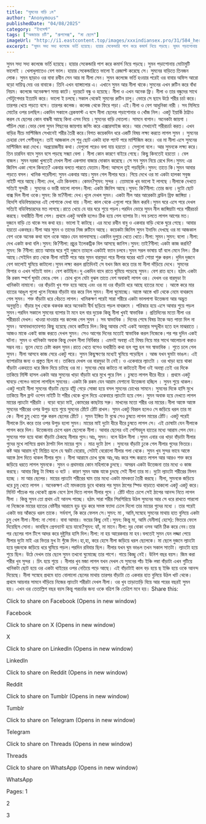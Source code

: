 ```yaml
---
title: "সুমনের বাড়ি ১ম"
author: "Anonymous"
publishedDate: "04/08/2025"
category: "ইনসেস্ট"
tags: ["অজাচার চটি", "গ্রুপসেক্স", "মা ছেলে"]
imageUrl: "http://i1.eastcontent.top/images/xxxindiansex.pro/31/584_her.jpg"
excerpt: "সুমন সদ্য সদ্য কলেজে ভর্তি হয়েছে। হায়ার সেকেন্ডারি পাশ করে কমার্স নিয়ে পড়ছে। সুমন পড়াশোনায় মোটামুটি ভালোই । খেলাধুলাতেও বেশ ভাল। হায়ার সেকেন্ডারিতে ভালো ই রেজাল্ট করেছে সে। সুমনের বাড়িতে তিনজন লোক। সু..."
---
```


সুমন সদ্য সদ্য কলেজে ভর্তি হয়েছে। হায়ার সেকেন্ডারি পাশ করে কমার্স নিয়ে পড়ছে। সুমন পড়াশোনায় মোটামুটি ভালোই । খেলাধুলাতেও বেশ ভাল। হায়ার সেকেন্ডারিতে ভালো ই রেজাল্ট করেছে সে। সুমনের বাড়িতে তিনজন লোক। সুমন ছাড়াও ওর বাবা রথীন সেন আর মা নীলা সেন। সুমন কলেজে ভর্তি হওয়ার পরেই ওর বাবার অফিস আরো বড়ো দায়িত্ব দেয় ওর বাবাকে। তিনি এখন ব্যাঙ্গালোর এ। এখানে সুমন আর নীলা থাকে।সুমনের এখন রুটিন করে বাঁধা নিয়ম। কলেজে অনেকক্ষণ সময় কাটে। দুচারটে বন্ধু ও হয়েছে। নীলা ও এখন অনেক ফ্রি। নীলা ও তার বন্ধুদের সাথে গেটটুগেদার ইত্যাদি করে। ভালো ই চলছে।সকাল থেকেই সুমনের রুটিন চালু। ভোরে সে ছাদে উঠে শরীর চর্চা করে। তারপর খেয়ে পড়তে বসে। তারপর কলেজ। কলেজ থেকে ফিরে পড়া। এই।নীলা ও বেশ আধুনিকা নারী । সব মিলিয়ে মোটের ওপর চলছিল।একদিন সকালে ব্রেকফাস্ট এ বসে নীলা ছেলের পড়াশোনার ও খোঁজ নিল। একটু ইয়ার্কি ঠাট্টাও করল যে ছেলের কোন বান্ধবী আছে কিনা এসব নিয়ে ।সুমনের বাড়ি দোতলা। সামনে বাগান। অনেকটা জায়গা । পাঁচিল ঘেরা।ভোর বেলা সুমন পিছনের জায়গায় জগিং করে এক্সারসাইজ করে। আর সেখানেই শরীরচর্চা করত। এখন বাড়ির নীচে মাল্টিজিম সেখানেই শরীর তৈরী করে।বিগত কয়েকদিন ধরে একটি বিষয় লক্ষ্য করতে লাগল সুমন । সুমনের চেহারা বেশ পেশীবহুল। তাই আজকাল সে শুধু ছোট একটা হাফ প্যান্ট পরে মাল্টিজিম করে। ওর মা নীলা এসে সুমনের মাল্টিজিম করা দেখে। অপ্রয়োজনীয় কথা। যেগুলো পরেও বলা যায় হয়তো । সেগুলো বলে। আর সুমনকে লক্ষ্য করে।তিন চারদিন বাদে সুমন বসে পড়ছে সন্ধ্যা বেলা । নীলা কোন কারণে বাইরে গেছে। কিছু কিনতেই হয়তো । বেল বাজল। সুমন দরজা খুলতেই দেখল নীলা একগাদা বাজার দোকান করেছে। সে সব সুমন নিয়ে রেখে দিল।সুমন: এর জিনিস একা গেলে কিনতে? একবার বলতে পারতে যেতাম।নীলা: আসলে তুই পড়ছিলি।সুমন: তাতে কি।সুমন আবার পড়তে বসল। খানিক পরেনীলা: সুমন একবার আয়।সুমন গেল নীলার ঘরে। গিয়ে দেখে ওর মা একটা হালকা সবুজ নাইটি পরে আছে।নীলা: দেখ, এটা কিনলাম। কেমন?সুমন: সুন্দর । তোমাকে খুব ভালো ই লাগছে ।নীলাকে দেখতে সত্যিই সুন্দরী । সুমনের ও ভারী ভালো লাগল।নীলা: একটা জিনিস আছে।সুমন: কি?নীলা: তোর জন্য ।দুটো ছোট বাক্স দিল নীলা ওকে।সুমন: কি মা?নীলা: দেখ।খূলে দেখল সুমন। একটা নীল আর আরেকটা ব্রাউন ব্রিফ জাঙ্গিয়া । বিদেশি বডিবিল্ডারদের এই পোশাকে দেখা যায় ।নীলা: কাল থেকে এগুলো পরে জিম করবি।সুমন ঘরে এসে পরে দেখল সত্যিই বডিবিল্ডারদের মত লাগছে।রাতে খেয়ে যে যার ঘরে শুয়ে পড়ল।পরদিন ভোরে সুমন নীল জাঙ্গিয়াটা পরে শরীরচর্চা করছে। যথারীতি নীলা গেল। প্রথমে একটু অস্বস্তি হলেও ঠিক হয়ে গেল ব্যাপার টা।সব চলতে লাগল আগের মত। দুজনে বাড়ি তে থাকে সব কথা হয়। ভালো ই কাটছে। এর মধ্যে রথীন বাবু ও একবার বাড়ি থেকে ঘুরে গেছে। আবার হয়তো একবছর।নীলা আর সুমন ও তাদের নিজ রুটিনে আছে। কয়েকটা জিনিস সুমন ইদানিং দেখছে ওর মা আজকাল বেশ ওকে অনেক কথা বলে ওকে আরও যেন ভালবাসছে।একদিন দুপুরে খেতে খেতে।নীলা: সূমন।সুমন: বলো ।নীলা: দেখ একটা কথা বলি।সুমন: কি?নীলা: প্রচুর ইলেকট্রিক বিল আসছে জানিস।সুমন: তাই?নীলা: একটা কাজ করবি?সুমন: কি ?নীলা: রাতে আমার ঘরে শুই দুজনে তাহলে একটাই ফ্যান চলবে।সুমন সরল ভাষায় হ্যাঁ বলে মেনে নিল। ঠিক আছে।সেইদিন রাত থেকে নীলা নাইটি পরে আর সুমন বারমুডা পরে নীলার ঘরের খাটে শোয়া শুরু করল। দুদিন দুজনে বেশ ভালোই ঘুমিয়ে কাটালো।সুমন লক্ষ্য করল প্রতিদিনই সে যখন জিম করে তার মা নীলা দাঁড়িয়ে দেখে। সুমনের ফিগার ও এখন সত্যিই ভাল। বেশ কাটছিল।দু একদিন বাদে রাতে ঘুমিয়ে পড়েছে সুমন। বেশ রাত হবে। হঠাৎ একটা কি রকম স্পর্শে ঘুমটা ভেঙে গেল । চোখ খুলে যেটা বুঝল তাতে বেশ অবাকই লাগল ওর। দেখল ওর বারমুডা টা খানিকটা নামানো। ওর বাঁড়াটা খুব শক্ত হয়ে আছে এবং ওর মা ওর বাঁড়াটা ধরে আছে হাতের মধ্যে । আস্তে করে মার হাতের আঙুল গুলো খুলে নিজের বাঁড়াটা বার করে নিল সুমন। নীলা ঘুমোচ্ছে। আস্তে আস্তে খাট থেকে নেমে বাথরুমে গেল সুমন। শক্ত বাঁড়াটা ধরে খেঁচতে লাগল। খানিকক্ষণ পরেই সারা শরীরে একটা ভাললাগা উত্তেজনা আর অদ্ভুত অনুভূতি। বাঁড়ার মুখ থেকে থকথক করে অনেকটা বীর্য ছড়িয়ে পড়ল বাথরুমে । পরিস্কার হয়ে এসে আবার শুয়ে পড়ল সুমন।পরদিন সকালে সুমনের ব্যাপার টা মনে হল বার দুয়েক কিন্তু নীলা খুবই স্বাভাবিক । প্রতিদিনের মতো নীলা ওর শরীরচর্চা দেখল। খাওয়া দাওয়ার পর কলেজ গেল সুমন । সব স্বাভাবিক । দিনের শেষে বিষয় টাকে অত পাত্তা দিল না সুমন। অসাবধানতাবশত কিছু হয়েছে ভেবে কাটিয়ে দিল।কিন্তু আবার সেই একই অবস্থার সম্মুখীন হতে হল মাঝরাতে । আজও মাকে একই কাজ করতে দেখল সুমন। সেও আগের দিনের মতোই স্বাভাবিক করল নিজেকে।পর পর দুদিন একই ঘটনা। সুমন ও খানিকটা অবাক কিন্তু দেখল নীলা নির্বিকার । এমনই অবস্থা এই বিষয় নিয়ে মার সাথে আলোচনা করাও সম্ভব নয়। ভুলে যেতে চেষ্টা করল সুমন।রাতে খেতে বসেও যথারীতি কথা হল গল্প হল সব স্বাভাবিক । শুতে চলে গেল সুমন। নীলা আসবে কাজ সেরে একটু পরে। সুমন কিছুক্ষণের মধ্যেই ঘুমিয়ে পড়েছিল । আজ যখন ঘুমটা ভাঙল। এই ব্যাপারটার জন্য ও প্রস্তুত ছিল না। তাকিয়ে দেখল ওর বারমুডা টা নেই। ও একেবারে ল্যাংটো । ওর খাড়া হয়ে থাকা বাঁড়াটা একহাতে ধরে জিভ দিয়ে চাটছে ওর মা। সুমনের ঘোর কাটতে না কাটতেই নীলা ওই অবস্থা তেই ওর দিকে তাকিয়ে মিস্টি হাসল একটা আর সুমনের খাড়া বাঁড়াটা ধরে মুখে পুরে নিল । চুষতে লাগল ধীরে ধীরে । প্রথমে একটু ঘাবড়ে গেলেও ভালো লাগছিল সুমনের। একটা কি রকম যেন আরাম মেশানো উত্তেজনা হচ্ছিল । সুমন শুয়ে থাকল। একটু পরেই নীলা সুমনের বাঁড়াটা ছেড়ে হাঁটু গেড়ে সোজা হয়ে বসল সুমনের চোখের সামনে। সুমনের দিকে হাসি মুখে তাকিয়ে নীল ফ্রন্ট ওপেন নাইটি টা শরীর থেকে খুলে দিয়ে একেবারে ল্যাংটো হয়ে গেল। সুমন অবাক হয়ে দেখতে লাগল মায়ের ল্যাংটো শরীরটা । বড়ো বড়ো মাই, কোমরের কাছটায় সরু। মাখনের মতো শরীর ওর মায়ের।নীলা আস্তে আস্তে সুমনের শরীরের ওপর উপুড় হয়ে শুয়ে সুমনের ঠোঁটে ঠোঁট রাখল। সুমন একটু বিহ্বল হলেও সে জড়িয়ে ধরল তার মা কে। নীলা চুমু খেতে শুরু করল ছেলের ঠোঁটে । সুমন ইঙ্গিত টা বুঝে সেও চুষতে লাগল মায়ের ঠোঁট। একটু পরেই নীলাকে চিৎ করে তার ওপর উপুড় হলো সুমন। মায়ের মাই দুটো ধীরে ধীরে চুষতে লাগল সে। এই চোষাটা যেন নীলাকে পাগল করে দিল। উত্তেজনায় চেপে ধরল ছেলেকে নীলা। আবার ছেলের ওই পেশিবহুল হাতের মধ্যে আরাম পেল যেন। সুমনের শক্ত হয়ে থাকা বাঁড়াটা ঠেকছে নীলার গুদে।আঃ, সুমন। বলে উঠল নীলা ।সুমন এবার ওর খাড়া বাঁড়াটা নীলার গুদের মুখে লাগিয়ে প্রথম ঠাপটা দিল মায়ের গুদে । মাত্র দুটো ঠাপ । সুমনের বাঁড়াটা ঢুকে গেল নীলার গুদের ভিতরে। কষ্ট আর আরাম দুই মিশ্রিত হলে যে স্বরটা বেরোয়, সেটাই বেরোলো নীলার গলা থেকে। সুমন খুব সুন্দর ভাবে আস্তে আস্তে ঠাপ দিতে থাকল নীলার গুদে । নীলা আরামে চোখ বুজে আঃ,আঃ করে শব্দ করতে লাগল আর আরও শক্ত করে জড়িয়ে ধরতে লাগল সূমনকে। সুমন ও প্রথমবার কোন মহিলাকে চুদছে। অসম্ভব একটা উত্তেজনা তার মধ্যে ও কাজ করছে। আবার কিছু টা বিস্ময় ও বটে । কারণ সুমন আজ যাকে চুদছে সেই নীলা তার মা। দুটো ল্যাংটো শরীরের মিলন হচ্ছে । মা আর ছেলের। মায়ের ল্যাংটো শরীরের ঘাম তার মধ্যে একটা মাদকতা তৈরী করছে। নীলা, সুমনকে জড়িয়ে ধরে চুমু খেতে লাগল । অনেকক্ষণ এই মাদকতায় ডুবে থাকার পর সুমন ঠাপের স্পিড বাড়াতে থাকলো একটু একটু করে। মিনিট পাঁচেক পর থেকেই প্রচন্ড বেগে ঠাপ দিতে লাগল নীলার গুদে । ঠোঁট দাঁতে চেপে সেই ঠাপের আনন্দ নিতে লাগল নীলা । কিন্তু সুমন তো প্রথম এই আনন্দ পাচ্ছে। হঠাৎ সারা শরীর শিরশিরিয়ে উঠল সুমনের আর সে ধরে রাখতে পারলো না নিজেকে মায়ের হাতের বেষ্টনীর আরামে হুড় হুড় করে সমস্ত ফ্যাদা ঢেলে দিলো তার মায়ের গুদের মধ্যে । তার পরেই একটা ভয় আঁকড়ে ধরল তাকে। সর্বনাশ, কি করে ফেলল সে।সুমন: মা , আমি,সস্নেহে সুমনের মাথায় হাত বুলিয়ে একটা চুমু খেল নীলা।নীলা: না সোনা। বাবা আমার। ভয়ের কিছু নেই।সুমন: কিন্তু মা, আমি যেনীলা( হেসে): ভিতরে ফেলে দিয়েছিস সোনা। ভাবছিস প্রেগন্যান্ট হয়ে যাবো?সূমন: হ্যাঁ, মা মানে।নীলা: দুর বোকা ওসব আমি ঠিক করে নেব।তার পর ছেলের গাল টিপে আদর করে দুষ্টুমির হাসি দিল।নীলা: না হয় আরেকবার মা হব।বলতেই সুমন যেন লজ্জা পেয়ে নীলার দুটো মাই এর ভিতর মুখ টা গুঁজে দিল।হা,হা, করে হেসে নীলা জড়িয়ে ধরল ছেলেকে। মা ছেলে দুজনে ল্যাংটো হয়ে দুজনকে জড়িয়ে ধরে ঘুমিয়ে পড়ল।পরদিন রবিবার ছিল। নীলার যখন ঘুম ভাঙল তখন সকাল সাতটা। ল্যাংটো হয়ে শুয়ে ছিল। উঠে দেখল তার ছেলে সুমন তখনো ঘুমোচ্ছে তার পাশে। গায়ে কিচ্ছু নেই। উনিশ বছর বয়স। জিম করা শরীর খুব সুন্দর । চিৎ হয়ে শুয়ে । নীলার খুব মজা লাগল যখন দেখল যে সুমনের পাঁচ ইঞ্চি লম্বা বাঁড়াটা এখন গুটিয়ে খানিকটা ছোট হয়ে ওর একটা থাইয়ের ওপর নেতিয়ে পড়ে আছে। এই বাঁড়াটাই কাল বড় হয়ে ছ ইঞ্চি হয়ে ওকে আনন্দ দিয়েছে। নীলা সস্নেহে প্রথমে হাত বোলালো ছেলের মাথায় তারপর বাঁড়াটা তে একবার হাত বুলিয়ে উঠল খাট থেকে। প্রথমে আয়নার সামনে দাঁড়িয়ে নিজের ল্যাংটো শরীরটা দেখল নীলা। ওর খুব তাড়াতাড়ি বিয়ে আর পরের বছরই সুমন হয়। এখন ওর তেতাল্লিশ বছর বয়স কিন্তু পরচর্চার জন্য ওকে বত্রিশ কি তেত্রিশ মনে হয়।
Share this:


Click to share on Facebook (Opens in new window)


Facebook




Click to share on X (Opens in new window)


X




Click to share on LinkedIn (Opens in new window)


LinkedIn




Click to share on Reddit (Opens in new window)


Reddit




Click to share on Tumblr (Opens in new window)


Tumblr




Click to share on Telegram (Opens in new window)


Telegram




Click to share on Threads (Opens in new window)


Threads




Click to share on WhatsApp (Opens in new window)


WhatsApp


Pages: 
1
 
2
 
3

